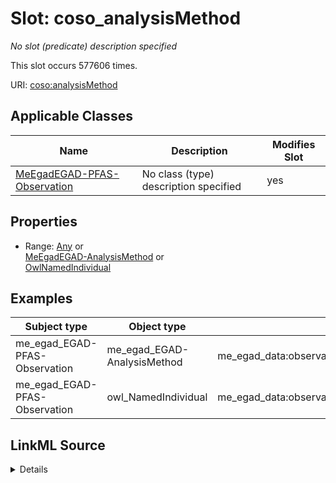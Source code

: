 

# Slot: coso_analysisMethod


_No slot (predicate) description specified_






This slot occurs 577606 times.


URI: [coso:analysisMethod](http://w3id.org/coso/v1/contaminoso#analysisMethod)



<!-- no inheritance hierarchy -->





## Applicable Classes

| Name | Description | Modifies Slot |
| --- | --- | --- |
| [MeEgadEGAD-PFAS-Observation](../classes/MeEgadEGAD-PFAS-Observation.md) | No class (type) description specified |  yes  |







## Properties

* Range: [Any](../classes/Any.md)&nbsp;or&nbsp;<br />[MeEgadEGAD-AnalysisMethod](../classes/MeEgadEGAD-AnalysisMethod.md)&nbsp;or&nbsp;<br />[OwlNamedIndividual](../classes/OwlNamedIndividual.md)






## Examples

| Subject type | Object type | Example subject | Example object | Occurrences |
| --- | --- | --- | --- | --- |
| me_egad_EGAD-PFAS-Observation | me_egad_EGAD-AnalysisMethod | me_egad_data:observation.AAL210144001R.20210112.1763231 | me_egad_data:testMethod.E537M | 577606 |
| me_egad_EGAD-PFAS-Observation | owl_NamedIndividual | me_egad_data:observation.AAL210144001R.20210112.1763231 | me_egad_data:testMethod.E537M | 577606 |




## LinkML Source

<details>

```yaml
name: coso_analysisMethod
annotations:
  count:
    tag: count
    value: 577606
description: No slot (predicate) description specified
examples:
- object:
    example_object: me_egad_data:testMethod.E537M
    example_object_type: me_egad_EGAD-AnalysisMethod
    example_predicate: coso:analysisMethod
    example_subject: me_egad_data:observation.AAL210144001R.20210112.1763231
    example_subject_type: me_egad_EGAD-PFAS-Observation
- object:
    example_object: me_egad_data:testMethod.E537M
    example_object_type: owl_NamedIndividual
    example_predicate: coso:analysisMethod
    example_subject: me_egad_data:observation.AAL210144001R.20210112.1763231
    example_subject_type: me_egad_EGAD-PFAS-Observation
from_schema: sawgraph-kg
rank: 1000
slot_uri: coso:analysisMethod
alias: coso_analysisMethod
domain_of:
- me_egad_EGAD-PFAS-Observation
range: Any
any_of:
- range: me_egad_EGAD-AnalysisMethod
- range: owl_NamedIndividual

```
</details>